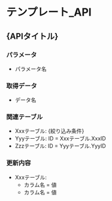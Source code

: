 # テンプレート_API
## {APIタイトル}
### パラメータ
- パラメータ名

### 取得データ
- データ名

### 関連テーブル
- Xxxテーブル: {絞り込み条件}
- Yyyテーブル: ID = Xxxテーブル.XxxID
- Zzzテーブル: ID = Yyyテーブル.YyyID

### 更新内容
- Xxxテーブル:
  - カラム名 = 値
  - カラム名 = 値
